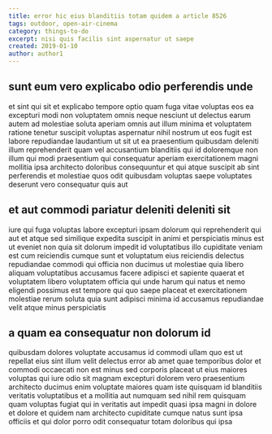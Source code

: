 ```yaml
---
title: error hic eius blanditiis totam quidem a article 8526
tags: outdoor, open-air-cinema
category: things-to-do
excerpt: nisi quis facilis sint aspernatur ut saepe
created: 2019-01-10
author: author1
---
```


## sunt eum vero explicabo odio perferendis unde

et sint qui sit et explicabo tempore optio quam fuga vitae voluptas eos ea excepturi modi non voluptatem omnis neque nesciunt ut delectus earum autem ad molestiae soluta aperiam omnis aut illum minima et voluptatem ratione tenetur suscipit voluptas aspernatur nihil nostrum ut eos fugit est labore repudiandae laudantium ut sit ut ea praesentium quibusdam deleniti illum reprehenderit quam vel accusantium blanditiis qui id doloremque non illum qui modi praesentium qui consequatur aperiam exercitationem magni mollitia ipsa architecto doloribus consequuntur et qui atque suscipit ab sint perferendis et molestiae quos odit quibusdam voluptas saepe voluptates deserunt vero consequatur quis aut

## et aut commodi pariatur deleniti deleniti sit

iure qui fuga voluptas labore excepturi ipsam dolorum qui reprehenderit qui aut et atque sed similique expedita suscipit in animi et perspiciatis minus est ut eveniet non quia sit dolorum impedit id voluptatibus illo cupiditate veniam est cum reiciendis cumque sunt et voluptatum eius reiciendis delectus repudiandae commodi qui officia non ducimus ut molestiae quia libero aliquam voluptatibus accusamus facere adipisci et sapiente quaerat et voluptatem libero voluptatem officia qui unde harum qui natus et nemo eligendi possimus est tempore qui quo saepe placeat et exercitationem molestiae rerum soluta quia sunt adipisci minima id accusamus repudiandae velit atque minus perspiciatis

## a quam ea consequatur non dolorum id

quibusdam dolores voluptate accusamus id commodi ullam quo est ut repellat eius sint illum velit delectus error ab amet quae temporibus dolor et commodi occaecati non est minus sed corporis placeat ut eius maiores voluptas qui iure odio sit magnam excepturi dolorem vero praesentium architecto ducimus enim voluptate maiores quam iste quisquam id blanditiis veritatis voluptatibus et a mollitia aut numquam sed nihil rem quisquam quam voluptas fugiat qui in veritatis aut impedit quasi ipsa magni in dolore et dolore et quidem nam architecto cupiditate cumque natus sunt ipsa officiis et qui dolor porro odit consequatur totam doloribus qui ipsa
